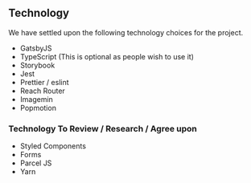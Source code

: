 ## Technology

We have settled upon the following technology choices for the project.

 - GatsbyJS
 - TypeScript (This is optional as people wish to use it)
 - Storybook
 - Jest
 - Prettier / eslint
 - Reach Router
 - Imagemin
 - Popmotion

### Technology To Review / Research / Agree upon

 - Styled Components
 - Forms
 - Parcel JS
 - Yarn
